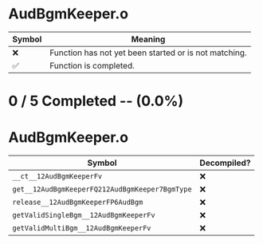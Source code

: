 # AudBgmKeeper.o
| Symbol | Meaning 
| ------------- | ------------- 
| :x: | Function has not yet been started or is not matching. 
| :white_check_mark: | Function is completed. 


# 0 / 5 Completed -- (0.0%)
# AudBgmKeeper.o
| Symbol | Decompiled? |
| ------------- | ------------- |
| `__ct__12AudBgmKeeperFv` | :x: |
| `get__12AudBgmKeeperFQ212AudBgmKeeper7BgmType` | :x: |
| `release__12AudBgmKeeperFP6AudBgm` | :x: |
| `getValidSingleBgm__12AudBgmKeeperFv` | :x: |
| `getValidMultiBgm__12AudBgmKeeperFv` | :x: |
